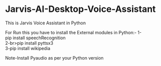 # Jarvis-AI-Desktop-Voice-Assistant
This is Jarvis Voice Assistant in Python

For Run this you have to install the External modules in Python:-
1-<br>pip install speechRecognition<br>
2-br>pip install pyttsx3<br>
3-pip install wikipedia



Note-Install Pyaudio as per your Python version
